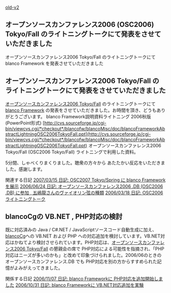 [old-v2](ig061028-orig.html)

## オープンソースカンファレンス2006 (OSC2006) Tokyo/Fall のライトニングトークにて発表をさせていただきました

オープンソースカンファレンス2006 Tokyo/Fall のライトニングトークにて blanco Framework を発表させていただきました






## オープンソースカンファレンス2006 Tokyo/Fall のライトニングトークにて発表をさせていただきました


[オープンソースカンファレンス2006 Tokyo/Fall](http://www.ospn.jp/osc2006-fall/) のライトニングトークにて [blanco Framework](http://www.igapyon.jp/blanco/blanco.ja.html) の発表をさせていただきました。お時間を頂き、どうもありがとうございます。
blanco Framework説明資料ライトニング 2006秋版 (PowerPoint形式)
  [http://cvs.sourceforge.jp/cgi-bin/viewcvs.cgi/*checkout*/blancofw/blancoMisc/doc/blancoFrameworkAbstractLightningOSC2006TokyoFall.ppt](http://cvs.sourceforge.jp/cgi-bin/viewcvs.cgi/*checkout*/blancofw/blancoMisc/doc/blancoFrameworkAbstractLightningOSC2006TokyoFall.ppt)
  オープンソースカンファレンス2006 Tokyo/Fall (OSC2006 Tokyo/Fall) ライトニングで利用した資料。


5分間、しゃべくりまくりました。聴衆の方々から あたたかい反応をいただきました。感謝します。

関連する日記
[2007/03/15 日記: OSC2007 Tokyo/Spring に blanco Framework を展示](../2007/ig070315.html)
  [2006/06/24 日記: オープンソースカンファレンス2006 .DB (OSC2006 .DB) に参加 , 五嶋龍さんのヴァイオリン弦の種類](ig060624.html)
  [2006/03/18 日記: OSC2006 ライトニングトーク](ig060318.html)


## blancoCgの VB.NET , PHP対応の検討


既に対応済みの Java / C#.NET / JavaScriptソースコード自動生成に加え、[blancoCg](http://www.igapyon.jp/blanco/blancocg.html)への
VB.NET および PHP への対応追加を検討しています。VB.NET対応はかねてより検討させられています。PHP対応は、[オープンソースカンファレンス2006 Tokyo/Fall](http://www.ospn.jp/osc2006-fall/) の懇親会の席で PHP対応による可能性を指摘され、「PHP対応はニーズが多いのかも」と改めて印象づけられました。2006/06のときのオープンソースカンファレンス.DB でも PHP対応を別の方からすすめられた記憶がよみがえってきました。

関係する日記
[2006/11/07 日記: blanco Frameworkに PHP対応を追加開始しました](ig061107.html)
  [2006/10/31 日記: blanco Frameworkに VB.NET対応追加を実験](ig061031.html)